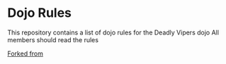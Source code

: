 Dojo Rules
==========

This repository contains a list of dojo rules for the Deadly Vipers dojo
All members should read the rules

[Forked from](https://github.com/deadlyvipers)


